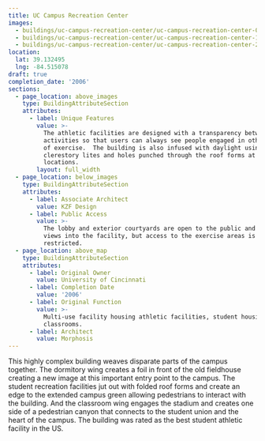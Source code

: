 ```yaml
---
title: UC Campus Recreation Center
images:
  - buildings/uc-campus-recreation-center/uc-campus-recreation-center-0_p5z61x
  - buildings/uc-campus-recreation-center/uc-campus-recreation-center-1_hnrqm0
  - buildings/uc-campus-recreation-center/uc-campus-recreation-center-2_qipdns
location:
  lat: 39.132495
  lng: -84.515078
draft: true
completion_date: '2006'
sections:
  - page_location: above_images
    type: BuildingAttributeSection
    attributes:
      - label: Unique Features
        value: >-
          The athletic facilities are designed with a transparency between
          activities so that users can always see people engaged in other types
          of exercise.  The building is also infused with daylight using
          clerestory lites and holes punched through the roof forms at strategic
          locations.
        layout: full_width
  - page_location: below_images
    type: BuildingAttributeSection
    attributes:
      - label: Associate Architect
        value: KZF Design
      - label: Public Access
        value: >-
          The lobby and exterior courtyards are open to the public and provide
          views into the facility, but access to the exercise areas is
          restricted.
  - page_location: above_map
    type: BuildingAttributeSection
    attributes:
      - label: Original Owner
        value: University of Cincinnati
      - label: Completion Date
        value: '2006'
      - label: Original Function
        value: >-
          Multi-use facility housing athletic facilities, student housing, and
          classrooms.
      - label: Architect
        value: Morphosis
---
```


This highly complex building weaves disparate parts of the campus together. The dormitory wing creates a foil in front of the old fieldhouse creating a new image at this important entry point to the campus. The student recreation facilities jut out with folded roof forms and create an edge to the extended campus green allowing pedestrians to interact with the building. And the classroom wing engages the stadium and creates one side of a pedestrian canyon that connects to the student union and the heart of the campus. The building was rated as the best student athletic facility in the US.
